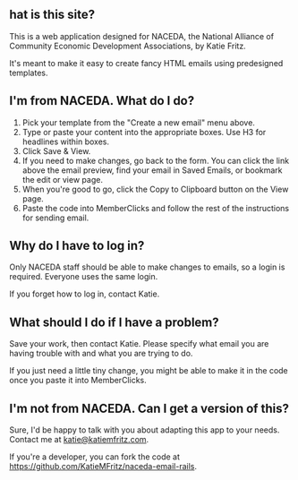 ## hat is this site?
This is a web application designed for NACEDA, the National Alliance of Community Economic Development Associations, by Katie Fritz.

It's meant to make it easy to create fancy HTML emails using predesigned templates.

## I'm from NACEDA. What do I do?
1. Pick your template from the "Create a new email" menu above.
2. Type or paste your content into the appropriate boxes. Use H3 for headlines within boxes.
3. Click Save & View.
4. If you need to make changes, go back to the form. You can click the link above the email preview, find your email in Saved Emails, or bookmark the edit or view page.
5. When you're good to go, click the Copy to Clipboard button on the View page.
6. Paste the code into MemberClicks and follow the rest of the instructions for sending email.

## Why do I have to log in?
Only NACEDA staff should be able to make changes to emails, so a login is required. Everyone uses the same login.

If you forget how to log in, contact Katie.

## What should I do if I have a problem?
Save your work, then contact Katie. Please specify what email you are having trouble with and what you are trying to do.

If you just need a little tiny change, you might be able to make it in the code once you paste it into MemberClicks.

## I'm not from NACEDA. Can I get a version of this?
Sure, I'd be happy to talk with you about adapting this app to your needs. Contact me at katie@katiemfritz.com.

If you're a developer, you can fork the code at https://github.com/KatieMFritz/naceda-email-rails.
